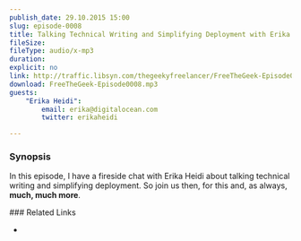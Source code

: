 ```yaml
---
publish_date: 29.10.2015 15:00
slug: episode-0008
title: Talking Technical Writing and Simplifying Deployment with Erika Heidi
fileSize:
fileType: audio/x-mp3
duration:
explicit: no
link: http://traffic.libsyn.com/thegeekyfreelancer/FreeTheGeek-Episode0008.mp3
download: FreeTheGeek-Episode0008.mp3
guests:
    "Erika Heidi":
        email: erika@digitalocean.com
        twitter: erikaheidi

---
```

### Synopsis

In this episode, I have a fireside chat with Erika Heidi about talking technical writing and simplifying deployment. So join us then, for this and, as always, **much, much more**.

### Related Links

-
